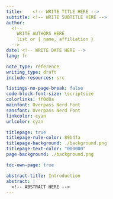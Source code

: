 ```yaml
---
title:    <!-- WRITE TITLE HERE -->
subtitle: <!-- WRITE SUBTITLE HERE -->
author: 
  <!--
    WRITE AUTHORS HERE
    list or { name, affiliation }
  -->
date: <!-- WRITE DATE HERE -->
lang: fr

note_type: reference
writing_type: draft
include-resources: src

listings-no-page-break: false
code-block-font-size: \scriptsize
colorlinks: ff0d8a
mainfont: Overpass Nerd Font
sansfont: Overpass Nerd Font
linkcolor: cyan
urlcolor: cyan

titlepage: true
titlepage-rule-color: 89b4fa
titlepage-background: ./background.png
titlepage-text-color: "000000"
page-background: ./background.png

toc-own-page: true

abstract-title: Introduction
abstract: |
  <!-- ABSTRACT HERE -->
---
```


<!-- WRITE CONTENT -->